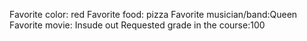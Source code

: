 Favorite color: red
Favorite food: pizza
Favorite musician/band:Queen 
Favorite movie: Insude out
Requested grade in the course:100
 
